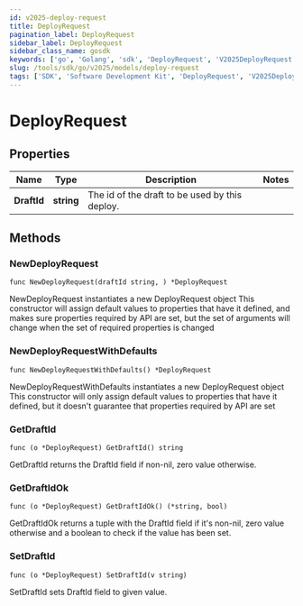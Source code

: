 ```yaml
---
id: v2025-deploy-request
title: DeployRequest
pagination_label: DeployRequest
sidebar_label: DeployRequest
sidebar_class_name: gosdk
keywords: ['go', 'Golang', 'sdk', 'DeployRequest', 'V2025DeployRequest'] 
slug: /tools/sdk/go/v2025/models/deploy-request
tags: ['SDK', 'Software Development Kit', 'DeployRequest', 'V2025DeployRequest']
---
```


# DeployRequest

## Properties

Name | Type | Description | Notes
------------ | ------------- | ------------- | -------------
**DraftId** | **string** | The id of the draft to be used by this deploy. | 

## Methods

### NewDeployRequest

`func NewDeployRequest(draftId string, ) *DeployRequest`

NewDeployRequest instantiates a new DeployRequest object
This constructor will assign default values to properties that have it defined,
and makes sure properties required by API are set, but the set of arguments
will change when the set of required properties is changed

### NewDeployRequestWithDefaults

`func NewDeployRequestWithDefaults() *DeployRequest`

NewDeployRequestWithDefaults instantiates a new DeployRequest object
This constructor will only assign default values to properties that have it defined,
but it doesn't guarantee that properties required by API are set

### GetDraftId

`func (o *DeployRequest) GetDraftId() string`

GetDraftId returns the DraftId field if non-nil, zero value otherwise.

### GetDraftIdOk

`func (o *DeployRequest) GetDraftIdOk() (*string, bool)`

GetDraftIdOk returns a tuple with the DraftId field if it's non-nil, zero value otherwise
and a boolean to check if the value has been set.

### SetDraftId

`func (o *DeployRequest) SetDraftId(v string)`

SetDraftId sets DraftId field to given value.



